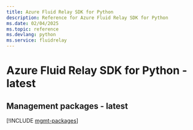 ```yaml
---
title: Azure Fluid Relay SDK for Python
description: Reference for Azure Fluid Relay SDK for Python
ms.date: 02/04/2025
ms.topic: reference
ms.devlang: python
ms.service: fluidrelay
---
```

# Azure Fluid Relay SDK for Python - latest

## Management packages - latest
[!INCLUDE [mgmt-packages](fluid-relay-mgmt-index.md)]